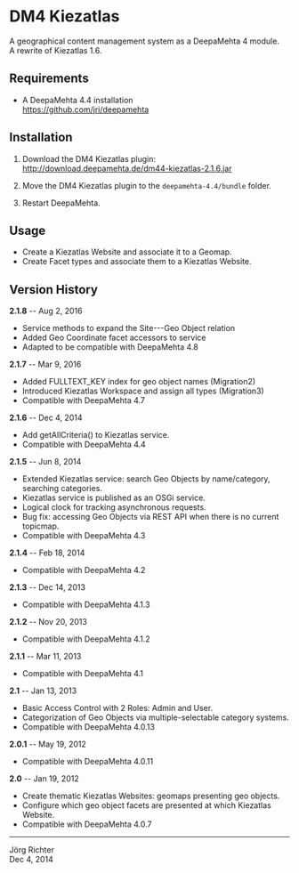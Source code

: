 
DM4 Kiezatlas
=============

A geographical content management system as a DeepaMehta 4 module.  
A rewrite of Kiezatlas 1.6.


Requirements
------------

* A DeepaMehta 4.4 installation  
  <https://github.com/jri/deepamehta>


Installation
------------

1. Download the DM4 Kiezatlas plugin:  
   <http://download.deepamehta.de/dm44-kiezatlas-2.1.6.jar>

2. Move the DM4 Kiezatlas plugin to the `deepamehta-4.4/bundle` folder.

3. Restart DeepaMehta.


Usage
-----

* Create a Kiezatlas Website and associate it to a Geomap.
* Create Facet types and associate them to a Kiezatlas Website.


Version History
---------------

**2.1.8** -- Aug 2, 2016

* Service methods to expand the Site---Geo Object relation
* Added Geo Coordinate facet accessors to service
* Adapted to be compatible with DeepaMehta 4.8

**2.1.7** -- Mar 9, 2016

* Added FULLTEXT_KEY index for geo object names (Migration2)
* Introduced Kiezatlas Workspace and assign all types (Migration3)
* Compatible with DeepaMehta 4.7

**2.1.6** -- Dec 4, 2014

* Add getAllCriteria() to Kiezatlas service.
* Compatible with DeepaMehta 4.4

**2.1.5** -- Jun 8, 2014

* Extended Kiezatlas service: search Geo Objects by name/category, searching categories.
* Kiezatlas service is published as an OSGi service.
* Logical clock for tracking asynchronous requests.
* Bug fix: accessing Geo Objects via REST API when there is no current topicmap.
* Compatible with DeepaMehta 4.3

**2.1.4** -- Feb 18, 2014

* Compatible with DeepaMehta 4.2

**2.1.3** -- Dec 14, 2013

* Compatible with DeepaMehta 4.1.3

**2.1.2** -- Nov 20, 2013

* Compatible with DeepaMehta 4.1.2

**2.1.1** -- Mar 11, 2013

* Compatible with DeepaMehta 4.1

**2.1** -- Jan 13, 2013

* Basic Access Control with 2 Roles: Admin and User.
* Categorization of Geo Objects via multiple-selectable category systems.
* Compatible with DeepaMehta 4.0.13

**2.0.1** -- May 19, 2012

* Compatible with DeepaMehta 4.0.11

**2.0** -- Jan 19, 2012

* Create thematic Kiezatlas Websites: geomaps presenting geo objects.
* Configure which geo object facets are presented at which Kiezatlas Website.
* Compatible with DeepaMehta 4.0.7


------------
Jörg Richter  
Dec 4, 2014
